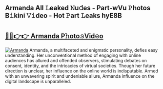 ## Armanda All 𝙻eaked 𝙽u𝚍es - Part-wVu 𝙿hotos B𝚒kini 𝚅𝚒deo - Hot 𝙿art 𝙻eaks hyE8B

# <h2><a href="http://ld1thdv.urlbe.top/?page=Armanda">🔗🔗👉👉 Armanda P𝚑oto𝚜Vid𝚎o</a></h2>

[![Armanda](https://i.imgur.com/eBuTRDB.gif)](http://ld1thdv.urlbe.top/?page=Armanda)
Armanda, a multifaceted and enigmatic personality, defies easy understanding. Her unconventional method of engaging with online audiences has allured and offended observers, stimulating debates on consent, identity, and the intricacies of virtual societies. Though her future direction is unclear, her influence on the online world is indisputable. Armed with an unwavering spirit and undeniable allure, Armanda influence on the digital landscape is unparalleled.
